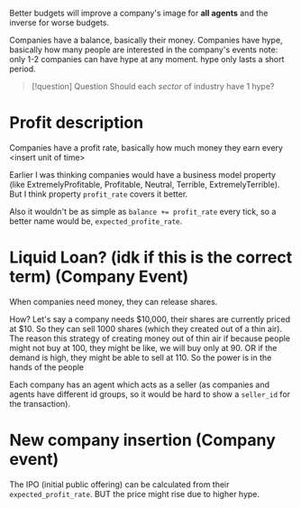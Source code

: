 Better budgets will improve a company's image for **all agents** and the inverse for worse budgets.

Companies have a balance, basically their money.
Companies have hype, basically how many people are interested in the company's events
note: only 1-2 companies can have hype at any moment.
hype only lasts a short period.

> [!question] Question
> Should each *sector* of industry have 1 hype?


# Profit description
Companies have a profit rate, basically how much money they earn every \<insert unit of time\>

Earlier I was thinking companies would have a business model property (like ExtremelyProfitable, Profitable, Neutral, Terrible, ExtremelyTerrible). But I think property `profit_rate` covers it better.

Also it wouldn't be as simple as `balance += profit_rate` every tick, so a better name would be, `expected_profite_rate`.


# Liquid Loan? (idk if this is the correct term) (Company Event)
When companies need money, they can release shares.

How?
Let's say a company needs $10,000, their shares are currently priced at $10.
So they can sell 1000 shares (which they created out of a thin air).
The reason this strategy of creating money out of thin air if because people might not buy at 100, they might be like, we will buy only at 90.
OR if the demand is high, they might be able to sell at 110.
So the power is in the hands of the people

Each company has an agent which acts as a seller (as companies and agents have different id groups, so it would be hard to show a `seller_id` for the transaction).

# New company insertion (Company event)
The IPO (initial public offering) can be calculated from their `expected_profit_rate`.
BUT the price might rise due to higher hype.